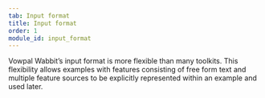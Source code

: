```yaml
---
tab: Input format
title: Input format
order: 1
module_id: input_format
---
```


Vowpal Wabbit’s input format is more flexible than many toolkits. This flexibility allows examples with features consisting of free form text and multiple feature sources to be explicitly represented within an example and used later.
